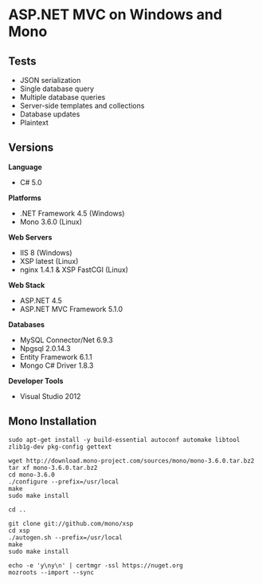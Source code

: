 # ASP.NET MVC on Windows and Mono

## Tests

* JSON serialization
* Single database query
* Multiple database queries
* Server-side templates and collections
* Database updates
* Plaintext

## Versions

**Language**

* C# 5.0

**Platforms**

* .NET Framework 4.5 (Windows)
* Mono 3.6.0 (Linux)

**Web Servers**

* IIS 8 (Windows)
* XSP latest (Linux)
* nginx 1.4.1 & XSP FastCGI (Linux)

**Web Stack**

* ASP.NET 4.5
* ASP.NET MVC Framework 5.1.0

**Databases**

* MySQL Connector/Net 6.9.3
* Npgsql 2.0.14.3
* Entity Framework 6.1.1
* Mongo C# Driver 1.8.3

**Developer Tools**

* Visual Studio 2012

## Mono Installation

    sudo apt-get install -y build-essential autoconf automake libtool zlib1g-dev pkg-config gettext

    wget http://download.mono-project.com/sources/mono/mono-3.6.0.tar.bz2
    tar xf mono-3.6.0.tar.bz2
	cd mono-3.6.0
    ./configure --prefix=/usr/local
    make
    sudo make install

    cd ..

    git clone git://github.com/mono/xsp
    cd xsp
    ./autogen.sh --prefix=/usr/local
    make
    sudo make install
    
	echo -e 'y\ny\n' | certmgr -ssl https://nuget.org
    mozroots --import --sync
